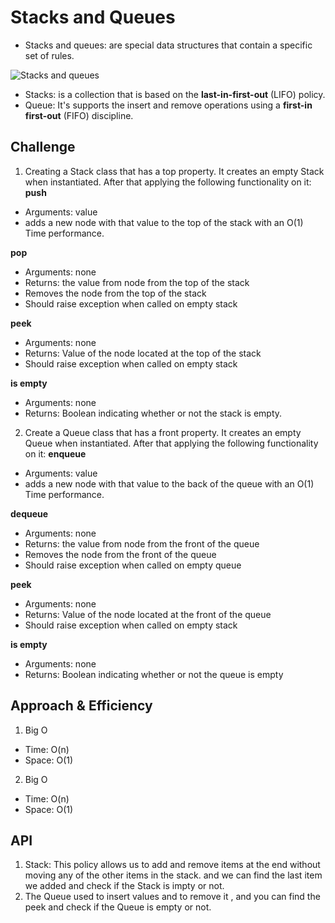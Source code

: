 # Stacks and Queues
- Stacks and queues: are special data structures that contain a specific set of rules.

![Stacks and queues](https://4cawmi2va33i3w6dek1d7y1m-wpengine.netdna-ssl.com/wp-content/uploads/2018/07/Computer-science-fundamentals_6.1.png)

- Stacks: is a collection that is based on the **last-in-first-out** (LIFO) policy.
- Queue: It's supports the insert and remove operations using a **first-in first-out** (FIFO) discipline.


## Challenge

1. Creating a Stack class that has a top property. It creates an empty Stack when instantiated. After that applying the following functionality on it:
**push**
- Arguments: value
- adds a new node with that value to the top of the stack with an O(1) Time performance.

**pop**
- Arguments: none
- Returns: the value from node from the top of the stack
- Removes the node from the top of the stack
- Should raise exception when called on empty stack

**peek**
- Arguments: none
- Returns: Value of the node located at the top of the stack
- Should raise exception when called on empty stack

**is empty**
- Arguments: none
- Returns: Boolean indicating whether or not the stack is empty.


2. Create a Queue class that has a front property. It creates an empty Queue when instantiated.  After that applying the following functionality on it:
**enqueue**
- Arguments: value
- adds a new node with that value to the back of the queue with an O(1) Time performance.

**dequeue**
- Arguments: none
- Returns: the value from node from the front of the queue
- Removes the node from the front of the queue
- Should raise exception when called on empty queue

**peek**
- Arguments: none
- Returns: Value of the node located at the front of the queue
- Should raise exception when called on empty stack

**is empty**
- Arguments: none
- Returns: Boolean indicating whether or not the queue is empty


## Approach & Efficiency
1. Big O
- Time: O(n)
- Space: O(1)

2. Big O
- Time: O(n)
- Space: O(1)

## API

1. Stack: This policy allows us to add and remove items at the end without moving any of the other items in the stack. and we can find the last item we added and check if the Stack is impty or not.
2. The Queue used to insert values and to remove it , and you can find the peek and check if the Queue is empty or not.